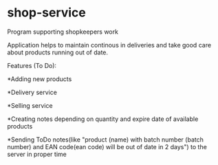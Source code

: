 # shop-service
Program supporting shopkeepers work

Application helps to maintain continous in deliveries and take good care about products running out of date.

Features (To Do):

*Adding new products

*Delivery service

*Selling service

*Creating notes depending on quantity and expire date of available products

*Sending ToDo notes(like "product (name) with batch number (batch number) and EAN code(ean code) will be out of date in 2 days") to the server in proper time
